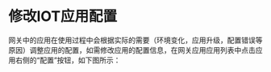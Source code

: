 # 修改IOT应用配置

网关中的应用在使用过程中会根据实际的需要（环境变化，应用升级，配置错误等原因）调整应用的配置，如需修改应用的配置信息，在网关应用应用列表中点击应用右侧的“配置”按钮，如下图所示：

